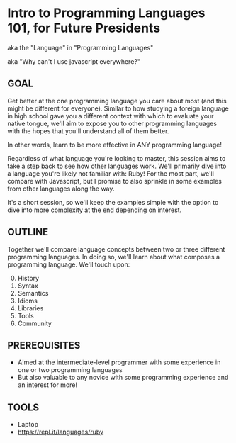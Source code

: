 Intro to Programming Languages 101, for Future Presidents
=========================================================

aka the "Language" in "Programming Languages"

aka "Why can't I use javascript everywhere?"

## GOAL

Get better at the one programming language you care about most
(and this might be different for everyone). Similar to how studying a
foreign language in high school gave you a different context with which
to evaluate your native tongue, we'll aim to expose you to other
programming languages with the hopes that you'll understand all of them
better.

In other words, learn to be more effective in ANY programming language!

Regardless of what language you're looking to master, this session aims
to take a step back to see how other languages work. We'll primarily
dive into a language you're likely not familiar with: Ruby! For the most
part, we'll compare with Javascript, but I promise to also sprinkle in
some examples from other languages along the way.

It's a short session, so we'll keep the examples simple with the option
to dive into more complexity at the end depending on interest.

## OUTLINE

Together we'll compare language concepts between two or three different
programming languages. In doing so, we'll learn about what composes a
programming language. We'll touch upon:

0. History
1. Syntax
2. Semantics
3. Idioms
4. Libraries
5. Tools
6. Community

## PREREQUISITES

- Aimed at the intermediate-level programmer with some experience in one
or two programming languages
- But also valuable to any novice with some programming experience and an
interest for more!

## TOOLS

- Laptop
- https://repl.it/languages/ruby
